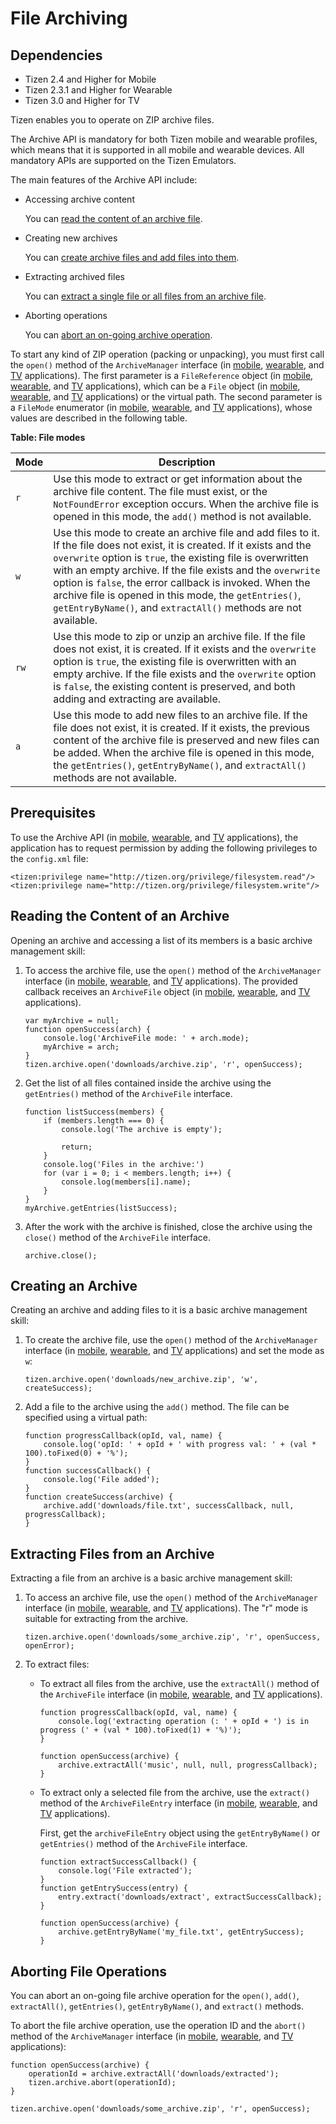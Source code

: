 # File Archiving

## Dependencies

- Tizen 2.4 and Higher for Mobile
- Tizen 2.3.1 and Higher for Wearable
- Tizen 3.0 and Higher for TV

Tizen enables you to operate on ZIP archive files.

The Archive API is mandatory for both Tizen mobile and wearable profiles, which means that it is supported in all mobile and wearable devices. All mandatory APIs are supported on the Tizen Emulators.

The main features of the Archive API include:

- Accessing archive content   

  You can [read the content of an archive file](./data/file-archiving-w.md#read).

- Creating new archives	

  You can [create archive files and add files into them](./data/file-archiving-w.md#create).

- Extracting archived files	

  You can [extract a single file or all files from an archive file](./data/file-archiving-w.md#extract).

- Aborting operations	

  You can [abort an on-going archive operation](./data/file-archiving-w.md#abort).

To start any kind of ZIP operation (packing or unpacking), you must first call the `open()` method of the `ArchiveManager` interface (in [mobile](../../../../org.tizen.web.apireference/html/device_api/mobile/tizen/archive.html#ArchiveManager), [wearable](../../../../org.tizen.web.apireference/html/device_api/wearable/tizen/archive.html#ArchiveManager), and [TV](../../../../org.tizen.web.apireference/html/device_api/tv/tizen/archive.html#ArchiveManager) applications). The first parameter is a `FileReference` object (in [mobile](../../../../org.tizen.web.apireference/html/device_api/mobile/tizen/archive.html#FileReference), [wearable](../../../../org.tizen.web.apireference/html/device_api/wearable/tizen/archive.html#FileReference), and [TV](../../../../org.tizen.web.apireference/html/device_api/tv/tizen/archive.html#FileReference) applications), which can be a `File` object (in [mobile](../../../../org.tizen.web.apireference/html/device_api/mobile/tizen/filesystem.html#File), [wearable](../../../../org.tizen.web.apireference/html/device_api/wearable/tizen/filesystem.html#File), and [TV](../../../../org.tizen.web.apireference/html/device_api/tv/tizen/filesystem.html#File) applications) or the virtual path. The second parameter is a `FileMode` enumerator (in [mobile](../../../../org.tizen.web.apireference/html/device_api/mobile/tizen/filesystem.html#FileMode), [wearable](../../../../org.tizen.web.apireference/html/device_api/wearable/tizen/filesystem.html#FileMode), and [TV](../../../../org.tizen.web.apireference/html/device_api/tv/tizen/filesystem.html#FileMode) applications), whose values are described in the following table.

**Table: File modes**

| Mode | Description                              |
| ---- | ---------------------------------------- |
| `r`  | Use this mode to extract or get information about the archive file content.     The file must exist, or the `NotFoundError` exception occurs.     When the archive file is opened in this mode, the `add()` method is not available. |
| `w`  | Use this mode to create an archive file and add files to it.     If the file does not exist, it is created. If it exists and the `overwrite` option is `true`, the existing file is overwritten with an empty archive. If the file exists and the `overwrite` option is `false`, the error callback is invoked.     When the archive file is opened in this mode, the `getEntries()`, `getEntryByName()`, and `extractAll()` methods are not available. |
| `rw` | Use this mode to zip or unzip an archive file.     If the file does not exist, it is created. If it exists and the `overwrite` option is `true`, the existing file is overwritten with an empty archive. If the file exists and the `overwrite` option is `false`, the existing content is preserved, and both adding and extracting are available. |
| `a`  | Use this mode to add new files to an archive file.     If the file does not exist, it is created. If it exists, the previous content of the archive file is preserved and new files can be added.     When the archive file is opened in this mode, the `getEntries()`, `getEntryByName()`, and `extractAll()` methods are not available. |

## Prerequisites

To use the Archive API (in [mobile](../../../../org.tizen.web.apireference/html/device_api/mobile/tizen/archive.html), [wearable](../../../../org.tizen.web.apireference/html/device_api/wearable/tizen/archive.html), and [TV](../../../../org.tizen.web.apireference/html/device_api/tv/tizen/archive.html) applications), the application has to request permission by adding the following privileges to the `config.xml` file:

```
<tizen:privilege name="http://tizen.org/privilege/filesystem.read"/>
<tizen:privilege name="http://tizen.org/privilege/filesystem.write"/>
```

## Reading the Content of an Archive

Opening an archive and accessing a list of its members is a basic archive management skill:

1. To access the archive file, use the `open()` method of the `ArchiveManager` interface (in [mobile](../../../../org.tizen.web.apireference/html/device_api/mobile/tizen/archive.html#ArchiveManager), [wearable](../../../../org.tizen.web.apireference/html/device_api/wearable/tizen/archive.html#ArchiveManager), and [TV](../../../../org.tizen.web.apireference/html/device_api/tv/tizen/archive.html#ArchiveManager) applications). The provided callback receives an `ArchiveFile` object (in [mobile](../../../../org.tizen.web.apireference/html/device_api/mobile/tizen/archive.html#ArchiveFile), [wearable](../../../../org.tizen.web.apireference/html/device_api/wearable/tizen/archive.html#ArchiveFile), and [TV](../../../../org.tizen.web.apireference/html/device_api/tv/tizen/archive.html#ArchiveFile) applications).

   ```
   var myArchive = null;
   function openSuccess(arch) {
       console.log('ArchiveFile mode: ' + arch.mode);
       myArchive = arch;
   }
   tizen.archive.open('downloads/archive.zip', 'r', openSuccess);
   ```

2. Get the list of all files contained inside the archive using the `getEntries()` method of the `ArchiveFile` interface.

   ```
   function listSuccess(members) {
       if (members.length === 0) {
           console.log('The archive is empty');

           return;
       }
       console.log('Files in the archive:')
       for (var i = 0; i < members.length; i++) {
           console.log(members[i].name);
       }
   }
   myArchive.getEntries(listSuccess);
   ```

3. After the work with the archive is finished, close the archive  using the `close()` method of the `ArchiveFile` interface.

   ```
   archive.close();
   ```

## Creating an Archive

Creating an archive and adding files to it is a basic archive management skill:

1. To create the archive file, use the `open()` method of the `ArchiveManager` interface (in [mobile](../../../../org.tizen.web.apireference/html/device_api/mobile/tizen/archive.html#ArchiveManager), [wearable](../../../../org.tizen.web.apireference/html/device_api/wearable/tizen/archive.html#ArchiveManager), and [TV](../../../../org.tizen.web.apireference/html/device_api/tv/tizen/archive.html#ArchiveManager) applications) and set the mode as `w`:

   ```
   tizen.archive.open('downloads/new_archive.zip', 'w', createSuccess);
   ```

2. Add a file to the archive using the `add()` method. The file can be specified using a virtual path:

   ```
   function progressCallback(opId, val, name) {
       console.log('opId: ' + opId + ' with progress val: ' + (val * 100).toFixed(0) + '%');
   }
   function successCallback() {
       console.log('File added');
   }
   function createSuccess(archive) {
       archive.add('downloads/file.txt', successCallback, null, progressCallback);
   }
   ```

## Extracting Files from an Archive

Extracting a file from an archive is a basic archive management skill:

1. To access an archive file, use the `open()` method of the `ArchiveManager` interface (in [mobile](../../../../org.tizen.web.apireference/html/device_api/mobile/tizen/archive.html#ArchiveManager), [wearable](../../../../org.tizen.web.apireference/html/device_api/wearable/tizen/archive.html#ArchiveManager), and [TV](../../../../org.tizen.web.apireference/html/device_api/tv/tizen/archive.html#ArchiveManager) applications). The "r" mode is suitable for extracting from the archive.

   ```
   tizen.archive.open('downloads/some_archive.zip', 'r', openSuccess, openError);
   ```

2. To extract files:

   - To extract all files from the archive, use the `extractAll()` method of the `ArchiveFile` interface (in [mobile](../../../../org.tizen.web.apireference/html/device_api/mobile/tizen/archive.html#ArchiveFile), [wearable](../../../../org.tizen.web.apireference/html/device_api/wearable/tizen/archive.html#ArchiveFile), and [TV](../../../../org.tizen.web.apireference/html/device_api/tv/tizen/archive.html#ArchiveFile) applications).

     ```
     function progressCallback(opId, val, name) {
         console.log('extracting operation (: ' + opId + ') is in progress (' + (val * 100).toFixed(1) + '%)');
     }

     function openSuccess(archive) {
         archive.extractAll('music', null, null, progressCallback);
     }
     ```

   - To extract only a selected file from the archive, use the `extract()` method of the `ArchiveFileEntry` interface (in [mobile](../../../../org.tizen.web.apireference/html/device_api/mobile/tizen/archive.html#ArchiveFileEntry), [wearable](../../../../org.tizen.web.apireference/html/device_api/wearable/tizen/archive.html#ArchiveFileEntry), and [TV](../../../../org.tizen.web.apireference/html/device_api/tv/tizen/archive.html#ArchiveFileEntry) applications).

     First, get the `archiveFileEntry` object using the `getEntryByName()` or `getEntries()` method of the `ArchiveFile` interface.

     ```
     function extractSuccessCallback() {
         console.log('File extracted');
     }
     function getEntrySuccess(entry) {
         entry.extract('downloads/extract', extractSuccessCallback);
     }

     function openSuccess(archive) {
         archive.getEntryByName('my_file.txt', getEntrySuccess);
     }
     ```

## Aborting File Operations

You can abort an on-going file archive operation for the `open()`, `add()`, `extractAll()`, `getEntries()`, `getEntryByName()`, and `extract()` methods.

To abort the file archive operation, use the operation ID and the `abort()` method of the `ArchiveManager` interface (in [mobile](../../../../org.tizen.web.apireference/html/device_api/mobile/tizen/archive.html#ArchiveManager), [wearable](../../../../org.tizen.web.apireference/html/device_api/wearable/tizen/archive.html#ArchiveManager), and [TV](../../../../org.tizen.web.apireference/html/device_api/tv/tizen/archive.html#ArchiveManager) applications):

```
function openSuccess(archive) {
    operationId = archive.extractAll('downloads/extracted');
    tizen.archive.abort(operationId);
}

tizen.archive.open('downloads/some_archive.zip', 'r', openSuccess);
```